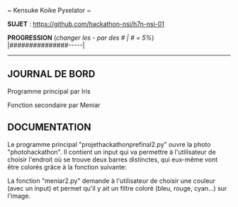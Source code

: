 ~ Kensuke Koike Pyxelator ~

**SUJET** : https://github.com/hackathon-nsi/h7n-nsi-01

**PROGRESSION** (*changer les - par des # | # = 5%*)<br />
|###############-----|

<hr />
<!-- ne pas effacer les lignes ci-dessus et mettre à jour la progression régulièrement -->

## JOURNAL DE BORD

Programme principal par Iris

Fonction secondaire par Meniar

## DOCUMENTATION
Le programme principal "projethackathonprefinal2.py" ouvre la photo "photohackathon". Il contient un input qui va permettre à l'utilisateur de choisir l'endroit où se trouve deux barres distinctes, qui eux-même vont être colorés grâce à la fonction suivante:

La fonction "meniar2.py" demande à l'utilisateur de choisir une couleur (avec un input) et permet qu'il y ait un filtre coloré (bleu, rouge, cyan...) sur l'image.
